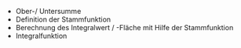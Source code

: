 - Ober-/ Untersumme
- Definition der Stammfunktion
- Berechnung des Integralwert / -Fläche mit Hilfe der Stammfunktion
- Integralfunktion